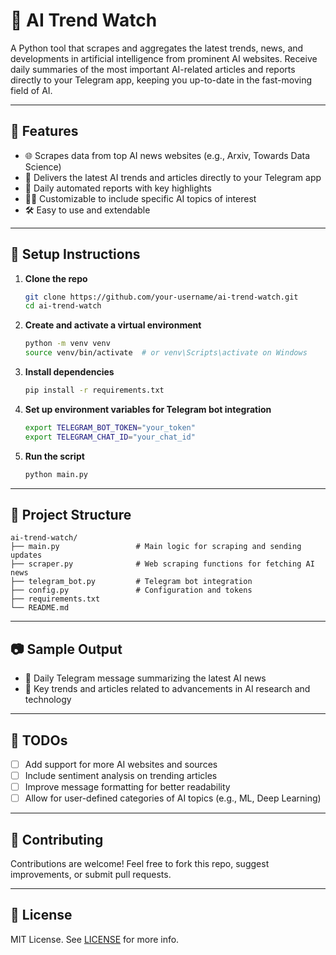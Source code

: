 # 🤖 AI Trend Watch

A Python tool that scrapes and aggregates the latest trends, news, and developments in artificial intelligence from prominent AI websites. Receive daily summaries of the most important AI-related articles and reports directly to your Telegram app, keeping you up-to-date in the fast-moving field of AI.

---

## 🚀 Features

- 🌐 Scrapes data from top AI news websites (e.g., Arxiv, Towards Data Science)
- 📰 Delivers the latest AI trends and articles directly to your Telegram app
- 🔄 Daily automated reports with key highlights
- 🧑‍💻 Customizable to include specific AI topics of interest
- 🛠️ Easy to use and extendable

---

## 🔧 Setup Instructions

1. **Clone the repo**
   ```bash
   git clone https://github.com/your-username/ai-trend-watch.git
   cd ai-trend-watch
   ```

2. **Create and activate a virtual environment**
   ```bash
   python -m venv venv
   source venv/bin/activate  # or venv\Scripts\activate on Windows
   ```

3. **Install dependencies**
   ```bash
   pip install -r requirements.txt
   ```

4. **Set up environment variables for Telegram bot integration**
   ```bash
   export TELEGRAM_BOT_TOKEN="your_token"
   export TELEGRAM_CHAT_ID="your_chat_id"
   ```

5. **Run the script**
   ```bash
   python main.py
   ```

---

## 📁 Project Structure

```
ai-trend-watch/
├── main.py                 # Main logic for scraping and sending updates
├── scraper.py              # Web scraping functions for fetching AI news
├── telegram_bot.py         # Telegram bot integration
├── config.py               # Configuration and tokens
├── requirements.txt
└── README.md
```

---

## 📷 Sample Output

- 📰 Daily Telegram message summarizing the latest AI news
- 🚀 Key trends and articles related to advancements in AI research and technology

---

## 📌 TODOs

- [ ] Add support for more AI websites and sources
- [ ] Include sentiment analysis on trending articles
- [ ] Improve message formatting for better readability
- [ ] Allow for user-defined categories of AI topics (e.g., ML, Deep Learning)

---

## 🤝 Contributing

Contributions are welcome! Feel free to fork this repo, suggest improvements, or submit pull requests.

---

## 📜 License

MIT License. See [LICENSE](LICENSE) for more info.
